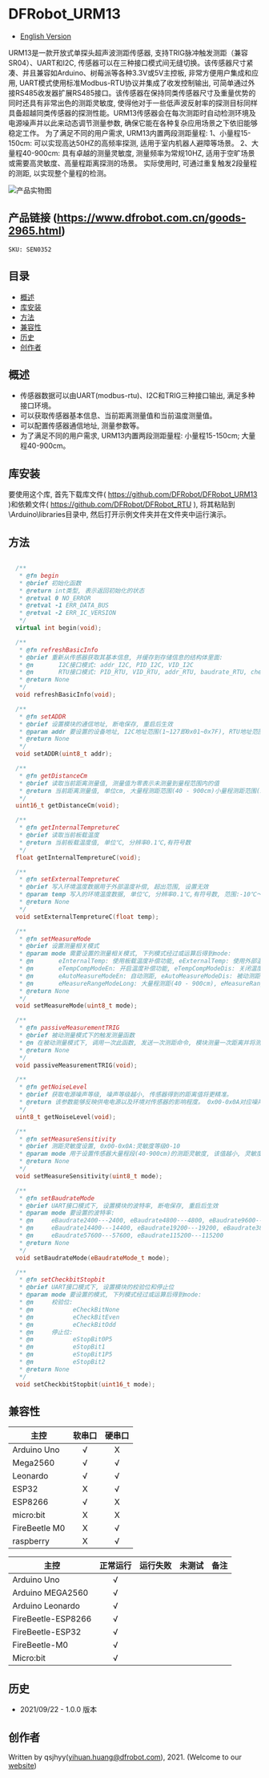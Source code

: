 # DFRobot_URM13
* [English Version](./README.md)

URM13是一款开放式单探头超声波测距传感器, 支持TRIG脉冲触发测距（兼容SR04）、UART和I2C, 传感器可以在三种接口模式间无缝切换。该传感器尺寸紧凑、并且兼容如Arduino、树莓派等各种3.3V或5V主控板, 非常方便用户集成和应用, UART模式使用标准Modbus-RTU协议并集成了收发控制输出, 可简单通过外接RS485收发器扩展RS485接口。该传感器在保持同类传感器尺寸及重量优势的同时还具有非常出色的测距灵敏度, 使得他对于一些低声波反射率的探测目标同样具备超越同类传感器的探测性能。URM13传感器会在每次测距时自动检测环境及电源噪声并以此来动态调节测量参数, 确保它能在各种复杂应用场景之下依旧能够稳定工作。
为了满足不同的用户需求, URM13内置两段测距量程: 
1、小量程15-150cm: 可以实现高达50HZ的高频率探测, 适用于室内机器人避障等场景。
2、大量程40-900cm: 具有卓越的测量灵敏度, 测量频率为常规10HZ, 适用于空旷场景或需要高灵敏度、高量程距离探测的场景。
实际使用时, 可通过重复触发2段量程的测距, 以实现整个量程的检测。

![产品实物图](./resources/images/URM13.jpg)


## 产品链接 (https://www.dfrobot.com.cn/goods-2965.html)
    SKU: SEN0352


## 目录

* [概述](#概述)
* [库安装](#库安装)
* [方法](#方法)
* [兼容性](#兼容性)
* [历史](#历史)
* [创作者](#创作者)


## 概述

* 传感器数据可以由UART(modbus-rtu)、I2C和TRIG三种接口输出, 满足多种接口环境。<br>
* 可以获取传感器基本信息、当前距离测量值和当前温度测量值。<br>
* 可以配置传感器通信地址, 测量参数等。<br>
* 为了满足不同的用户需求, URM13内置两段测距量程: 小量程15-150cm; 大量程40-900cm。<br>


## 库安装

要使用这个库, 首先下载库文件( https://github.com/DFRobot/DFRobot_URM13 )和依赖文件( https://github.com/DFRobot/DFRobot_RTU ), 将其粘贴到\Arduino\libraries目录中, 然后打开示例文件夹并在文件夹中运行演示。


## 方法

```C++

  /**
   * @fn begin
   * @brief 初始化函数
   * @return int类型, 表示返回初始化的状态
   * @retval 0 NO_ERROR
   * @retval -1 ERR_DATA_BUS
   * @retval -2 ERR_IC_VERSION
   */
  virtual int begin(void);

  /**
   * @fn refreshBasicInfo
   * @brief 重新从传感器获取其基本信息, 并缓存到存储信息的结构体里面:
   * @n       I2C接口模式: addr_I2C, PID_I2C, VID_I2C
   * @n       RTU接口模式: PID_RTU, VID_RTU, addr_RTU, baudrate_RTU, checkbit_RTU, stopbit_RTU
   * @return None
   */
  void refreshBasicInfo(void);

  /**
   * @fn setADDR
   * @brief 设置模块的通信地址, 断电保存, 重启后生效
   * @param addr 要设置的设备地址, I2C地址范围(1~127即0x01~0x7F), RTU地址范围(1~247即0x0001-0x00F7)
   * @return None
   */
  void setADDR(uint8_t addr);

  /**
   * @fn getDistanceCm
   * @brief 读取当前距离测量值, 测量值为零表示未测量到量程范围内的值
   * @return 当前距离测量值, 单位cm, 大量程测距范围(40 - 900cm)小量程测距范围(15-150cm)
   */
  uint16_t getDistanceCm(void);

  /**
   * @fn getInternalTempretureC
   * @brief 读取当前板载温度
   * @return 当前板载温度值, 单位℃, 分辨率0.1℃,有符号数
   */
  float getInternalTempretureC(void);

  /**
   * @fn setExternalTempretureC
   * @brief 写入环境温度数据用于外部温度补偿, 超出范围, 设置无效
   * @param temp 写入的环境温度数据, 单位℃, 分辨率0.1℃,有符号数, 范围:-10℃～＋70℃
   * @return None
   */
  void setExternalTempretureC(float temp);

  /**
   * @fn setMeasureMode
   * @brief 设置测量相关模式
   * @param mode 需要设置的测量相关模式, 下列模式经过或运算后得到mode:
   * @n       eInternalTemp: 使用板载温度补偿功能, eExternalTemp: 使用外部温度补偿功能(需用户写入外部温度)
   * @n       eTempCompModeEn: 开启温度补偿功能, eTempCompModeDis: 关闭温度补偿功能
   * @n       eAutoMeasureModeEn: 自动测距, eAutoMeasureModeDis: 被动测距
   * @n       eMeasureRangeModeLong: 大量程测距(40 - 900cm), eMeasureRangeModeShort: 小量程测距(15-150cm)
   * @return None
   */
  void setMeasureMode(uint8_t mode);

  /**
   * @fn passiveMeasurementTRIG
   * @brief 被动测量模式下的触发测量函数
   * @n 在被动测量模式下, 调用一次此函数, 发送一次测距命令, 模块测量一次距离并将测量的距离值存入距离寄存器
   * @return None
   */
  void passiveMeasurementTRIG(void);

  /**
   * @fn getNoiseLevel
   * @brief 获取电源噪声等级, 噪声等级越小, 传感器得到的距离值将更精准。
   * @return 该参数能够反映供电电源以及环境对传感器的影响程度。 0x00-0x0A对应噪声等级0-10。
   */
  uint8_t getNoiseLevel(void);

  /**
   * @fn setMeasureSensitivity
   * @brief 测距灵敏度设置, 0x00-0x0A:灵敏度等级0-10
   * @param mode 用于设置传感器大量程段(40-900cm)的测距灵敏度, 该值越小, 灵敏度越高, 断电保存, 立即生效
   * @return None
   */
  void setMeasureSensitivity(uint8_t mode);

  /**
   * @fn setBaudrateMode
   * @brief UART接口模式下, 设置模块的波特率, 断电保存, 重启后生效
   * @param mode 要设置的波特率:
   * @n     eBaudrate2400---2400, eBaudrate4800---4800, eBaudrate9600---9600, 
   * @n     eBaudrate14400---14400, eBaudrate19200---19200, eBaudrate38400---38400, 
   * @n     eBaudrate57600---57600, eBaudrate115200---115200
   * @return None
   */
  void setBaudrateMode(eBaudrateMode_t mode);

  /**
   * @fn setCheckbitStopbit
   * @brief UART接口模式下, 设置模块的校验位和停止位
   * @param mode 要设置的模式, 下列模式经过或运算后得到mode:
   * @n     校验位:
   * @n           eCheckBitNone
   * @n           eCheckBitEven
   * @n           eCheckBitOdd
   * @n     停止位:
   * @n           eStopBit0P5
   * @n           eStopBit1
   * @n           eStopBit1P5
   * @n           eStopBit2
   * @return None
   */
  void setCheckbitStopbit(uint16_t mode);

```


## 兼容性

主控               |     软串口     |     硬串口     |
------------------ | :------------: | :------------: |
Arduino Uno        |       √        |       X        |
Mega2560           |       √        |       √        |
Leonardo           |       √        |       √        |
ESP32              |       X        |       √        |
ESP8266            |       √        |       X        |
micro:bit          |       X        |       X        |
FireBeetle M0      |       X        |       √        |
raspberry          |       X        |       √        |

主控               |  正常运行    |   运行失败    |   未测试    | 备注
------------------ | :----------: | :----------: | :---------: | :---:
Arduino Uno        |      √       |              |             |
Arduino MEGA2560   |      √       |              |             |
Arduino Leonardo   |      √       |              |             |
FireBeetle-ESP8266 |      √       |              |             |
FireBeetle-ESP32   |      √       |              |             |
FireBeetle-M0      |      √       |              |             |
Micro:bit          |      √       |              |             |


## 历史

- 2021/09/22 - 1.0.0 版本


## 创作者

Written by qsjhyy(yihuan.huang@dfrobot.com), 2021. (Welcome to our [website](https://www.dfrobot.com/))

